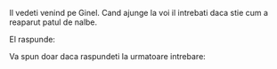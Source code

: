 
Il vedeti venind pe Ginel. Cand ajunge la voi il intrebati daca stie cum a reaparut patul de nalbe.

El raspunde:

Va spun doar daca raspundeti la urmatoare intrebare: